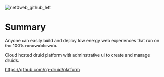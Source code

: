 ![net0web_github_left](https://user-images.githubusercontent.com/73197190/173297640-8e37b560-35e4-4c3d-ae0b-0c015f2f17dc.png)


# Summary

Anyone can easily build and deploy low energy web experiences that run on the 100% renewable web.

Cloud hosted druid platform with adminstrative ui to create and manage druids.

https://github.com/ng-druid/platform
